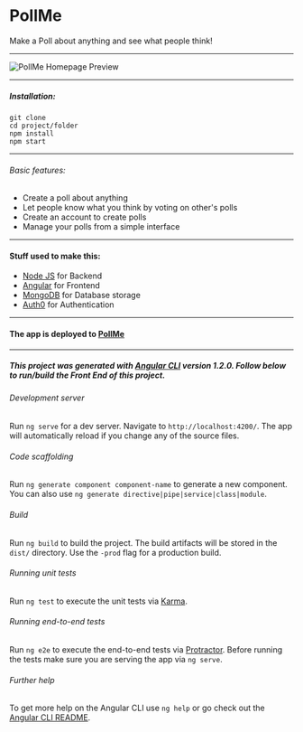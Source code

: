 # PollMe

Make a Poll about anything and see what people think!

---

![PollMe Homepage Preview](https://raw.githubusercontent.com/lfaudreejr/PollMe/master/images/pollme-homepage.png.png)

---

##### Installation:
```
git clone
cd project/folder
npm install
npm start
```

---


###### Basic features:

 * Create a poll about anything
 * Let people know what you think by voting on other's polls
 * Create an account to create polls
 * Manage your polls from a simple interface

---


#### Stuff used to make this:

 * [Node JS](https://nodejs.org/en/) for Backend
 * [Angular](https://angular.io/) for Frontend
 * [MongoDB](https://www.mongodb.com/) for Database storage
 * [Auth0](https://auth0.com) for Authentication

---

#### The app is deployed to [PollMe](https://pollme-app.herokuapp.com/)

---
##### This project was generated with [Angular CLI](https://github.com/angular/angular-cli) version 1.2.0. Follow below to run/build the Front End of this project.

###### Development server

Run `ng serve` for a dev server. Navigate to `http://localhost:4200/`. The app will automatically reload if you change any of the source files.

###### Code scaffolding

Run `ng generate component component-name` to generate a new component. You can also use `ng generate directive|pipe|service|class|module`.

###### Build

Run `ng build` to build the project. The build artifacts will be stored in the `dist/` directory. Use the `-prod` flag for a production build.

###### Running unit tests

Run `ng test` to execute the unit tests via [Karma](https://karma-runner.github.io).

###### Running end-to-end tests

Run `ng e2e` to execute the end-to-end tests via [Protractor](http://www.protractortest.org/).
Before running the tests make sure you are serving the app via `ng serve`.

###### Further help

To get more help on the Angular CLI use `ng help` or go check out the [Angular CLI README](https://github.com/angular/angular-cli/blob/master/README.md).
